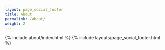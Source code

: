 ```yaml
---
layout: page_social_footer
title: About
permalink: /about/
weight: 2
---
```


{% include about/index.html %}
{% include layouts/page_social_footer.html %}


<!-- <div class="row">
{% include about/timeline.html %}
</div> -->



